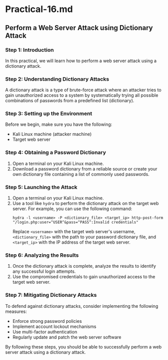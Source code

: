 # Practical-16.md

## Perform a Web Server Attack using Dictionary Attack

### Step 1: Introduction
In this practical, we will learn how to perform a web server attack using a dictionary attack.

### Step 2: Understanding Dictionary Attacks
A dictionary attack is a type of brute-force attack where an attacker tries to gain unauthorized access to a system by systematically trying all possible combinations of passwords from a predefined list (dictionary).

### Step 3: Setting up the Environment
Before we begin, make sure you have the following:
- Kali Linux machine (attacker machine)
- Target web server

### Step 4: Obtaining a Password Dictionary
1. Open a terminal on your Kali Linux machine.
2. Download a password dictionary from a reliable source or create your own dictionary file containing a list of commonly used passwords.

### Step 5: Launching the Attack
1. Open a terminal on your Kali Linux machine.
2. Use a tool like `hydra` to perform the dictionary attack on the target web server. For example, you can use the following command:
   ```
   hydra -l <username> -P <dictionary_file> <target_ip> http-post-form "/login.php:user=^USER^&pass=^PASS^:Invalid credentials"
   ```
   Replace `<username>` with the target web server's username, `<dictionary_file>` with the path to your password dictionary file, and `<target_ip>` with the IP address of the target web server.

### Step 6: Analyzing the Results
1. Once the dictionary attack is complete, analyze the results to identify any successful login attempts.
2. Use the compromised credentials to gain unauthorized access to the target web server.

### Step 7: Mitigating Dictionary Attacks
To defend against dictionary attacks, consider implementing the following measures:
- Enforce strong password policies
- Implement account lockout mechanisms
- Use multi-factor authentication
- Regularly update and patch the web server software

By following these steps, you should be able to successfully perform a web server attack using a dictionary attack.

